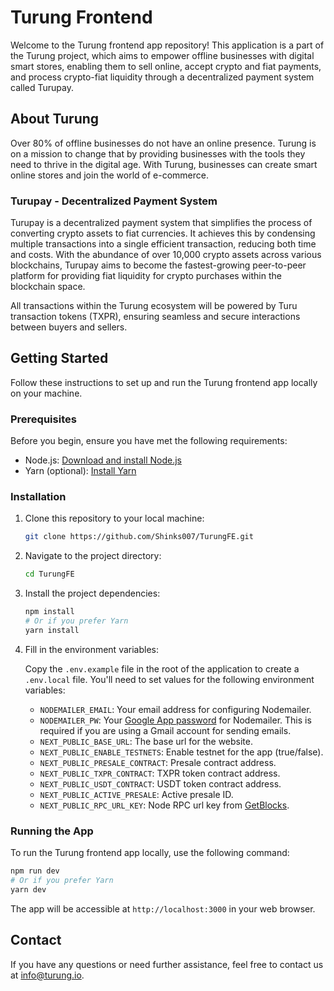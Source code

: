 # Turung Frontend

Welcome to the Turung frontend app repository! This application is a part of the Turung project, which aims to empower offline businesses with digital smart stores, enabling them to sell online, accept crypto and fiat payments, and process crypto-fiat liquidity through a decentralized payment system called Turupay.

## About Turung

Over 80% of offline businesses do not have an online presence. Turung is on a mission to change that by providing businesses with the tools they need to thrive in the digital age. With Turung, businesses can create smart online stores and join the world of e-commerce.

### Turupay - Decentralized Payment System

Turupay is a decentralized payment system that simplifies the process of converting crypto assets to fiat currencies. It achieves this by condensing multiple transactions into a single efficient transaction, reducing both time and costs. With the abundance of over 10,000 crypto assets across various blockchains, Turupay aims to become the fastest-growing peer-to-peer platform for providing fiat liquidity for crypto purchases within the blockchain space.

All transactions within the Turung ecosystem will be powered by Turu transaction tokens (TXPR), ensuring seamless and secure interactions between buyers and sellers.

## Getting Started

Follow these instructions to set up and run the Turung frontend app locally on your machine.

### Prerequisites

Before you begin, ensure you have met the following requirements:

- Node.js: [Download and install Node.js](https://nodejs.org/)
- Yarn (optional): [Install Yarn](https://yarnpkg.com/getting-started/install)

### Installation

1. Clone this repository to your local machine:

   ```bash
   git clone https://github.com/Shinks007/TurungFE.git
   ```

2. Navigate to the project directory:

   ```bash
   cd TurungFE
   ```

3. Install the project dependencies:

   ```bash
   npm install
   # Or if you prefer Yarn
   yarn install
   ```

4. Fill in the environment variables:

   Copy the `.env.example` file in the root of the application to create a `.env.local` file. You'll need to set values for the following environment variables:

   - `NODEMAILER_EMAIL`: Your email address for configuring Nodemailer.
   - `NODEMAILER_PW`: Your [Google App password](https://myaccount.google.com/apppasswords) for Nodemailer. This is required if you are using a Gmail account for sending emails.
   - `NEXT_PUBLIC_BASE_URL`: The base url for the website.
   - `NEXT_PUBLIC_ENABLE_TESTNETS`: Enable testnet for the app (true/false).
   - `NEXT_PUBLIC_PRESALE_CONTRACT`: Presale contract address.
   - `NEXT_PUBLIC_TXPR_CONTRACT`: TXPR token contract address.
   - `NEXT_PUBLIC_USDT_CONTRACT`: USDT token contract address.
   - `NEXT_PUBLIC_ACTIVE_PRESALE`: Active presale ID.
   - `NEXT_PUBLIC_RPC_URL_KEY`: Node RPC url key from [GetBlocks](https://account.getblock.io/).

### Running the App

To run the Turung frontend app locally, use the following command:

```bash
npm run dev
# Or if you prefer Yarn
yarn dev
```

The app will be accessible at `http://localhost:3000` in your web browser.

## Contact

If you have any questions or need further assistance, feel free to contact us at [info@turung.io](mailto:info@turung.io).
